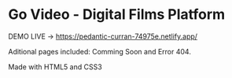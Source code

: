 # Go Video - Digital Films Platform

DEMO LIVE -> https://pedantic-curran-74975e.netlify.app/

Aditional pages included: Comming Soon and Error 404.

Made with HTML5 and CSS3
